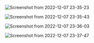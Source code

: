 
![Screenshot from 2022-12-07 23-35-23](https://user-images.githubusercontent.com/91268003/206290526-c2c81156-15a6-4d76-9bb7-62f4107f83c3.png)



![Screenshot from 2022-12-07 23-35-43](https://user-images.githubusercontent.com/91268003/206290548-1c82bbdb-55d8-4b4f-b46f-ed486657dcbd.png)



![Screenshot from 2022-12-07 23-36-03](https://user-images.githubusercontent.com/91268003/206290565-51564806-ab62-4da3-95e7-ae7f7ae3603a.png)



![Screenshot from 2022-12-07 23-37-47](https://user-images.githubusercontent.com/91268003/206290586-d2f37180-2262-4add-850b-4387318038bf.png)
